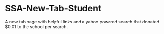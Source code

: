 # SSA-New-Tab-Student
A new tab page with helpful links and a yahoo powered search that donated $0.01 to the school per search. 
